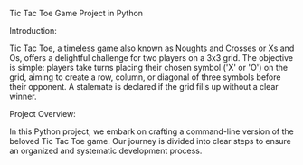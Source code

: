 Tic Tac Toe Game Project in Python

Introduction:

Tic Tac Toe, a timeless game also known as Noughts and Crosses or Xs and Os, offers a delightful challenge for two players on a 3x3 grid. The objective is simple: players take turns placing their chosen symbol ('X' or 'O') on the grid, aiming to create a row, column, or diagonal of three symbols before their opponent. A stalemate is declared if the grid fills up without a clear winner.

Project Overview:

In this Python project, we embark on crafting a command-line version of the beloved Tic Tac Toe game. Our journey is divided into clear steps to ensure an organized and systematic development process.
